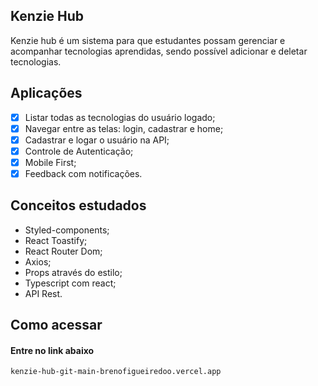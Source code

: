 ## Kenzie Hub

Kenzie hub é um sistema para que estudantes possam gerenciar e acompanhar tecnologias aprendidas, sendo possível adicionar e deletar tecnologias.

## Aplicações
- [X] Listar todas as tecnologias do usuário logado;
- [X] Navegar entre as telas: login, cadastrar e home;
- [X] Cadastrar e logar o usuário na API;
- [X] Controle de Autenticação;
- [X] Mobile First;
- [X] Feedback com notificações.

## Conceitos estudados

- Styled-components;
- React Toastify;
- React Router Dom;
- Axios;
- Props através do estilo;
- Typescript com react;
- API Rest.

## Como acessar

#### Entre no link abaixo

```
kenzie-hub-git-main-brenofigueiredoo.vercel.app
```
